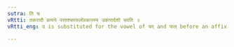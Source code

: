```yaml
---
sutra: ति च
vRtti: तकरादौ प्रत्यये परतश्चरफलोरकारस्य उकारादेशो भवति ॥
vRtti_eng: उ is substituted for the vowel of चर् and फल् before an affix beginning with त ॥

---
```

